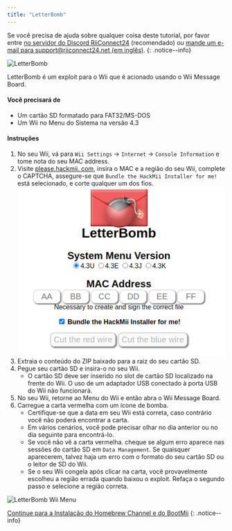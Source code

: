 ```yaml
---
title: "LetterBomb"
---
```


Se você precisa de ajuda sobre qualquer coisa deste tutorial, por favor entre [no servidor do Discord RiiConnect24](https://discord.gg/rc24) (recomendado) ou [mande um e-mail para support@riiconnect24.net (em inglês)](mailto:support@riiconnect24.net).
{: .notice--info}

![LetterBomb](/images/letterbomb.png)

LetterBomb é um exploit para o Wii que é acionado usando o Wii Message Board.

#### Você precisará de
- Um cartão SD formatado para FAT32/MS-DOS
- Um Wii no Menu do Sistema na versão 4.3

#### Instruções

1. No seu Wii, vá para `Wii Settings` -> `Internet` -> `Console Information` e tome nota do seu MAC address.
1. Visite [please.hackmii. com](https://please.hackmii.com/), insira o MAC e a região do seu Wii, complete o CAPTCHA, assegure-se que `Bundle the HackMii Installer for me!` está selecionado, e corte qualquer um dos fios. ![Tela do HackMii](/images/Wii/LetterBomb-PC.png)
1. Extraia o conteúdo do ZIP baixado para a raiz do seu cartão SD.
1. Pegue seu cartão SD e insira-o no seu Wii.
   - O cartão SD deve ser inserido no slot de cartão SD localizado na frente do Wii. O uso de um adaptador USB conectado à porta USB do Wii não funcionará.
1. No seu Wii, retorne ao Menu do Wii e então abra o Wii Message Board.
1. Carregue a carta vermelha com um ícone de bomba.
   - Certifique-se que a data em seu Wii está correta, caso contrário você não poderá encontrar a carta.
   - Em vários cenários, você pode precisar olhar no dia anterior ou no dia seguinte para encontrá-lo.
   - Se você não vê a carta vermelha. cheque se algum erro aparece nas sessões do cartão SD em `Data Management`. Se quaisquer aparecerem, talvez haja um erro com o formato do seu cartão SD ou o leitor de SD do Wii.
   - Se o seu Wii congela após clicar na carta, você provavelmente escolheu a região errada quando baixou o exploit. Refaça o segundo passo e selecione a região correta.

![LetterBomb Wii Menu](/images/Wii/LetterBomb-Wii.png)

[Continue para a Instalação do Homebrew Channel e do BootMii](hbc)
{: .notice--info}
